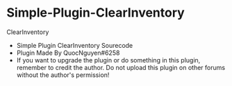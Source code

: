 # Simple-Plugin-ClearInventory
ClearInventory
- Simple Plugin ClearInventory Sourecode
- Plugin Made By QuocNguyen#6258
- If you want to upgrade the plugin or do something in this plugin, remember to credit the author. Do not upload this plugin on other forums without the author's permission!
